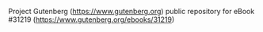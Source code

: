 Project Gutenberg (https://www.gutenberg.org) public repository for eBook #31219 (https://www.gutenberg.org/ebooks/31219)
